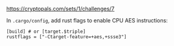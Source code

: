 https://cryptopals.com/sets/1/challenges/7

In `.cargo/config`, add rust flags to enable CPU AES instructions:

```
[build] # or [target.$triple]
rustflags = ["-Ctarget-feature=+aes,+ssse3"]
```

